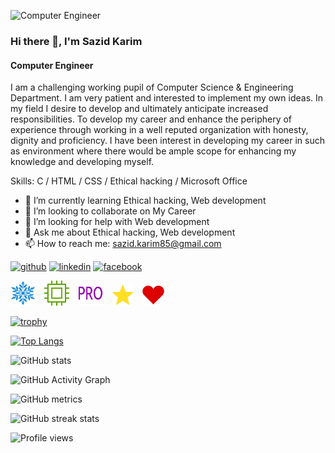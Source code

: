 ![Computer Engineer](https://media-exp1.licdn.com/dms/image/C5603AQG-8XpaqzieRw/profile-displayphoto-shrink_800_800/0/1655543380097?e=1668643200&v=beta&t=MY6mj4wm0WYJajRSAaBBjcP4iAeKUC6fIA9PZgMNqPI)

### Hi there 👋, I'm Sazid Karim
#### Computer Engineer


I am a challenging working pupil of Computer Science & Engineering Department. I am very
 patient and interested to implement my own ideas. In my field I desire to develop and
 ultimately anticipate increased responsibilities. 
To develop my career and enhance the periphery of experience through working in a well 
reputed organization with honesty, dignity and proficiency. I have been interest in developing 
my career in such as environment where there would be ample scope for enhancing my
knowledge and developing myself.

Skills: C / HTML / CSS / Ethical hacking / Microsoft Office

- 🌱 I’m currently learning Ethical hacking, Web development 
- 👯 I’m looking to collaborate on My Career 
- 🤔 I’m looking for help with Web development 
- 💬 Ask me about Ethical hacking, Web development 
- 📫 How to reach me: sazid.karim85@gmail.com 


[<img src='https://cdn.jsdelivr.net/npm/simple-icons@3.0.1/icons/github.svg' alt='github' height='40'>](https://github.com/sazidkarim)  [<img src='https://cdn.jsdelivr.net/npm/simple-icons@3.0.1/icons/linkedin.svg' alt='linkedin' height='40'>](https://www.linkedin.com/in/sazid-karim/)  [<img src='https://cdn.jsdelivr.net/npm/simple-icons@3.0.1/icons/facebook.svg' alt='facebook' height='40'>](https://www.facebook.com/sajid.karim.925)  

<a href='https://archiveprogram.github.com/'><img src='https://raw.githubusercontent.com/acervenky/animated-github-badges/master/assets/acbadge.gif' width='40' height='40'></a> <a href='https://docs.github.com/en/developers'><img src='https://raw.githubusercontent.com/acervenky/animated-github-badges/master/assets/devbadge.gif' width='40' height='40'></a> <a href='https://github.com/pricing'><img src='https://raw.githubusercontent.com/acervenky/animated-github-badges/master/assets/pro.gif' width='40' height='40'></a> <a href='https://stars.github.com/'><img src='https://raw.githubusercontent.com/acervenky/animated-github-badges/master/assets/starbadge.gif' width='35' height='35'></a> <a href='https://docs.github.com/en/github/supporting-the-open-source-community-with-github-sponsors'><img src='https://raw.githubusercontent.com/acervenky/animated-github-badges/master/assets/sponsorbadge.gif' width='35' height='35'></a> 

[![trophy](https://github-profile-trophy.vercel.app/?username=sazidkarim)](https://github.com/ryo-ma/github-profile-trophy)

[![Top Langs](https://github-readme-stats.vercel.app/api/top-langs/?username=sazidkarim)](https://github.com/anuraghazra/github-readme-stats)

![GitHub stats](https://github-readme-stats.vercel.app/api?username=sazidkarim&show_icons=true&count_private=true)  

![GitHub Activity Graph](https://activity-graph.herokuapp.com/graph?username=sazidkarim)  

![GitHub metrics](https://metrics.lecoq.io/sazidkarim)  

![GitHub streak stats](https://github-readme-streak-stats.herokuapp.com/?user=sazidkarim)  

![Profile views](https://gpvc.arturio.dev/sazidkarim)  
